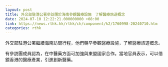 ```yaml
---
layout: post
title: 外交部駐港公署參訪團於海南參觀醫療設施　了解醫療旅遊概念
date: 2024-07-10 12:22:21.000000000 +08:00
link: https://news.rthk.hk/rthk/ch/component/k2/1760998-20240710.htm
categories: rthk
---
```


外交部駐港公署繼續海南訪問行程，他們朝早參觀醫療設施，了解醫療旅遊概念。

有參訪團成員認為，在中醫藥方面可加強與東盟國家合作。當地官員表示，可以借鏡香港的醫療產業，引進創新醫藥。
